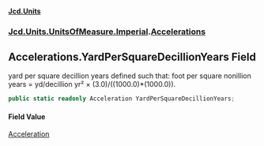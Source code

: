 #### [Jcd.Units](index 'index')
### [Jcd.Units.UnitsOfMeasure.Imperial](Jcd.Units.UnitsOfMeasure.Imperial 'Jcd.Units.UnitsOfMeasure.Imperial').[Accelerations](Accelerations 'Jcd.Units.UnitsOfMeasure.Imperial.Accelerations')

## Accelerations.YardPerSquareDecillionYears Field

yard per square decillion years defined such that: foot per square nonillion years = yd/decillion yr² ×
(3.0)/((1000.0)*(1000.0)).

```csharp
public static readonly Acceleration YardPerSquareDecillionYears;
```

#### Field Value
[Acceleration](Acceleration 'Jcd.Units.UnitTypes.Acceleration')
